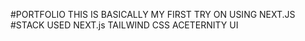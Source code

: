 #PORTFOLIO
THIS IS BASICALLY MY FIRST TRY ON USING NEXT.JS 
#STACK USED
NEXT.js
TAILWIND CSS
ACETERNITY UI

